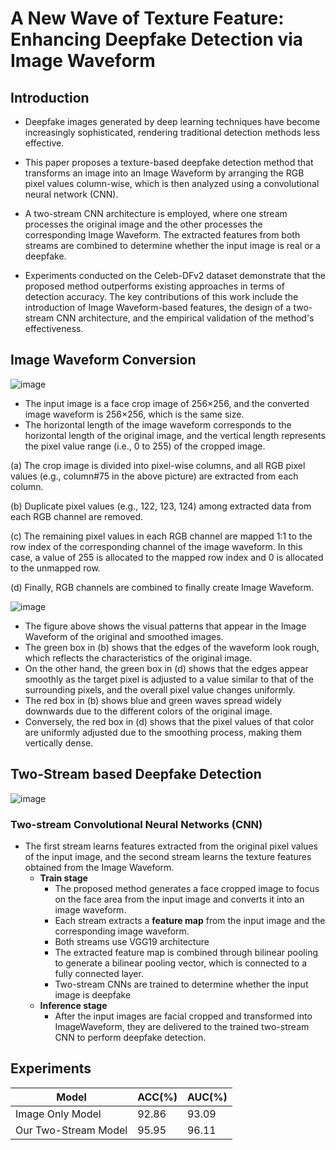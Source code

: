 # A New Wave of Texture Feature: Enhancing Deepfake Detection via Image Waveform

## Introduction
- Deepfake images generated by deep learning techniques have become increasingly sophisticated, rendering traditional detection methods less effective.

- This paper proposes a texture-based deepfake detection method that transforms an image into an Image Waveform by arranging the RGB pixel values column-wise, which is then analyzed using a convolutional neural network (CNN).

- A two-stream CNN architecture is employed, where one stream processes the original image and the other processes the corresponding Image Waveform. The extracted features from both streams are combined to determine whether the input image is real or a deepfake.

- Experiments conducted on the Celeb-DFv2 dataset demonstrate that the proposed method outperforms existing approaches in terms of detection accuracy. The key contributions of this work include the introduction of Image Waveform-based features, the design of a two-stream CNN architecture, and the empirical validation of the method's effectiveness.


## Image Waveform Conversion

![image](https://github.com/user-attachments/assets/01d2b16f-3bc3-419a-b920-78b9420d13dc)

- The input image is a face crop image of 256×256, and the converted image waveform is 256×256, which is the same size.
- The horizontal length of the image waveform corresponds to the horizontal length of the original image, and the vertical length represents the pixel value range (i.e., 0 to 255) of the cropped image.

(a) The crop image is divided into pixel-wise columns, and all RGB pixel values (e.g., column#75 in the above picture) are extracted from each column.

(b) Duplicate pixel values (e.g., 122, 123, 124) among extracted data from each RGB channel are removed.

(c) The remaining pixel values in each RGB channel are mapped 1:1 to the row index of the corresponding channel of the image waveform. In this case, a value of 255 is allocated to the mapped row index and 0 is allocated to the unmapped row.

(d) Finally, RGB channels are combined to finally create Image Waveform.

![image](https://github.com/user-attachments/assets/84e02e83-4b13-45df-99b9-aa89f8d0fa79)

- The figure above shows the visual patterns that appear in the Image Waveform of the original and smoothed images.
- The green box in (b) shows that the edges of the waveform look rough, which reflects the characteristics of the original image.
- On the other hand, the green box in (d) shows that the edges appear smoothly as the target pixel is adjusted to a value similar to that of the surrounding pixels, and the overall pixel value changes uniformly.
- The red box in (b) shows blue and green waves spread widely downwards due to the different colors of the original image.
- Conversely, the red box in (d) shows that the pixel values of that color are uniformly adjusted due to the smoothing process, making them vertically dense.

## Two-Stream based Deepfake Detection

![image](https://github.com/user-attachments/assets/c4bbbc78-6b89-40bc-aa0d-4b08bfa6db30)

### Two-stream Convolutional Neural Networks (CNN)
- The first stream learns features extracted from the original pixel values of the input image, and the second stream learns the texture features obtained from the Image Waveform.
  - **Train stage**
    - The proposed method generates a face cropped image to focus on the face area from the input image and converts it into an image waveform.
    - Each stream extracts a **feature map** from the input image and the corresponding image waveform.
    - Both streams use VGG19 architecture
    - The extracted feature map is combined through bilinear pooling to generate a bilinear pooling vector, which is connected to a fully connected layer.
    - Two-stream CNNs are trained to determine whether the input image is deepfake
  - **Inference stage**
    - After the input images are facial cropped and transformed into ImageWaveform, they are delivered to the trained two-stream CNN to perform deepfake detection.

## Experiments
|Model|ACC(%)|AUC(%)|
|------|---|---|
|Image Only Model|92.86|93.09|
|Our Two-Stream Model|95.95|96.11|




